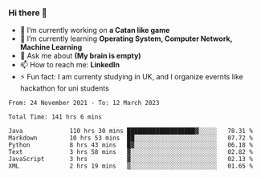 ### Hi there 👋
- 🔭 I’m currently working on **a Catan like game**
- 🌱 I’m currently learning **Operating System, Computer Network, Machine Learning**
- 💬 Ask me about **(My brain is empty)**
- 📫 How to reach me: **LinkedIn**
- ⚡ Fun fact: I am currenty studying in UK, and I organize evernts like hackathon for uni students

<!--START_SECTION:waka-->

```text
From: 24 November 2021 - To: 12 March 2023

Total Time: 141 hrs 6 mins

Java             110 hrs 30 mins ███████████████████▓░░░░░   78.31 %
Markdown         10 hrs 53 mins  ██░░░░░░░░░░░░░░░░░░░░░░░   07.72 %
Python           8 hrs 43 mins   █▓░░░░░░░░░░░░░░░░░░░░░░░   06.18 %
Text             3 hrs 58 mins   ▓░░░░░░░░░░░░░░░░░░░░░░░░   02.82 %
JavaScript       3 hrs           ▓░░░░░░░░░░░░░░░░░░░░░░░░   02.13 %
XML              2 hrs 19 mins   ▒░░░░░░░░░░░░░░░░░░░░░░░░   01.65 %
```

<!--END_SECTION:waka-->
